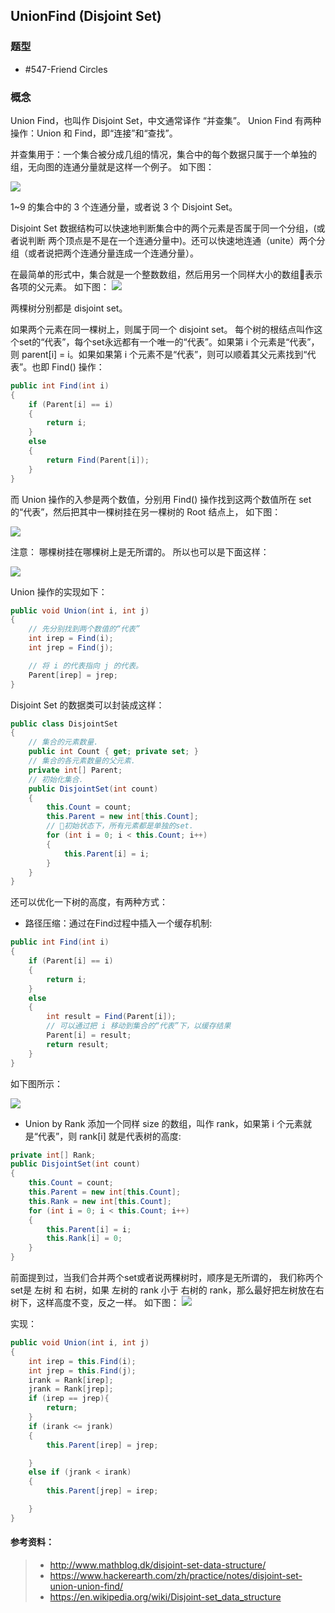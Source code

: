 ## UnionFind (Disjoint Set)

### 题型
- #547-Friend Circles

### 概念

Union Find，也叫作 Disjoint Set，中文通常译作 “并查集”。 
Union Find 有两种操作：Union 和 Find，即“连接”和“查找”。

并查集用于：一个集合被分成几组的情况，集合中的每个数据只属于一个单独的组，无向图的连通分量就是这样一个例子。
如下图：

![](https://img-blog.csdn.net/20171125182934247?watermark/2/text/aHR0cDovL2Jsb2cuY3Nkbi5uZXQvY3VpdA==/font/5a6L5L2T/fontsize/400/fill/I0JBQkFCMA==/dissolve/70/gravity/SouthEast)

1~9 的集合中的 3 个连通分量，或者说 3 个 Disjoint Set。

Disjoint Set 数据结构可以快速地判断集合中的两个元素是否属于同一个分组，(或者说判断 两个顶点是不是在一个连通分量中)。还可以快速地连通（unite）两个分组（或者说把两个连通分量连成一个连通分量）。

在最简单的形式中，集合就是一个整数数组，然后用另一个同样大小的数组表示各项的父元素。 
如下图：
![](https://img-blog.csdn.net/20171125185348620?watermark/2/text/aHR0cDovL2Jsb2cuY3Nkbi5uZXQvY3VpdA==/font/5a6L5L2T/fontsize/400/fill/I0JBQkFCMA==/dissolve/70/gravity/SouthEast)

两棵树分别都是 disjoint set。

如果两个元素在同一棵树上，则属于同一个 disjoint set。 
每个树的根结点叫作这个set的“代表”，每个set永远都有一个唯一的“代表”。如果第 i 个元素是“代表”，则 parent[i] = i。如果如果第 i 个元素不是“代表”，则可以顺着其父元素找到“代表”。也即 Find() 操作：

``` C#
public int Find(int i) 
{
    if (Parent[i] == i) 
    {
        return i;
    }
    else 
    { 
        return Find(Parent[i]);
    }
}
```

而 Union 操作的入参是两个数值，分别用 Find() 操作找到这两个数值所在 set 的“代表”，然后把其中一棵树挂在另一棵树的 Root 结点上，
如下图：

![](https://img-blog.csdn.net/20171125190622688?watermark/2/text/aHR0cDovL2Jsb2cuY3Nkbi5uZXQvY3VpdA==/font/5a6L5L2T/fontsize/400/fill/I0JBQkFCMA==/dissolve/70/gravity/SouthEast)

注意：
哪棵树挂在哪棵树上是无所谓的。 
所以也可以是下面这样：

![](https://img-blog.csdn.net/20171125190809581?watermark/2/text/aHR0cDovL2Jsb2cuY3Nkbi5uZXQvY3VpdA==/font/5a6L5L2T/fontsize/400/fill/I0JBQkFCMA==/dissolve/70/gravity/SouthEast)

Union 操作的实现如下：
``` C#
public void Union(int i, int j) 
{
    // 先分别找到两个数值的“代表”
    int irep = Find(i);   
    int jrep = Find(j);

    // 将 i 的代表指向 j 的代表。
    Parent[irep] = jrep;
}
```

Disjoint Set 的数据类可以封装成这样：
``` C#
public class DisjointSet 
{
    // 集合的元素数量.
    public int Count { get; private set; }
    // 集合的各元素数量的父元素.
    private int[] Parent;
    // 初始化集合.
    public DisjointSet(int count) 
    {
        this.Count = count;
        this.Parent = new int[this.Count];
        // 初始状态下，所有元素都是单独的set.
        for (int i = 0; i < this.Count; i++) 
        {
            this.Parent[i] = i;
        }
    }
}
```
还可以优化一下树的高度，有两种方式：

- 路径压缩：通过在Find过程中插入一个缓存机制:
``` C#
public int Find(int i) 
{
    if (Parent[i] == i) 
    {
        return i;
    }
    else 
    { 
        int result = Find(Parent[i]);
        // 可以通过把 i 移动到集合的“代表”下，以缓存结果 
        Parent[i] = result;
        return result;
    }
}
```

如下图所示：

![](https://img-blog.csdn.net/20171125192701013?watermark/2/text/aHR0cDovL2Jsb2cuY3Nkbi5uZXQvY3VpdA==/font/5a6L5L2T/fontsize/400/fill/I0JBQkFCMA==/dissolve/70/gravity/SouthEast)


- Union by Rank 
添加一个同样 size 的数组，叫作 rank，如果第 i 个元素就是“代表”，则 rank[i] 就是代表树的高度:
``` C#
private int[] Rank;
public DisjointSet(int count) 
{
    this.Count = count;
    this.Parent = new int[this.Count];
    this.Rank = new int[this.Count];
    for (int i = 0; i < this.Count; i++) 
    {
        this.Parent[i] = i;
        this.Rank[i] = 0;
    }
}
```
前面提到过，当我们合并两个set或者说两棵树时，顺序是无所谓的，
我们称丙个set是 左树 和 右树，如果 左树的 rank 小于 右树的 rank，那么最好把左树放在右树下，这样高度不变，反之一样。 
如下图：
![](https://img-blog.csdn.net/20171125193344562?watermark/2/text/aHR0cDovL2Jsb2cuY3Nkbi5uZXQvY3VpdA==/font/5a6L5L2T/fontsize/400/fill/I0JBQkFCMA==/dissolve/70/gravity/SouthEast)

实现：
``` C#
public void Union(int i, int j) 
{
    int irep = this.Find(i);
    int jrep = this.Find(j);
    irank = Rank[irep];
    jrank = Rank[jrep];
    if (irep == jrep){
        return;
    }
    if (irank <= jrank) 
    {
        this.Parent[irep] = jrep;

    }
    else if (jrank < irank) 
    {
        this.Parent[jrep] = irep;

    }
}
```

#### 参考资料：
> - http://www.mathblog.dk/disjoint-set-data-structure/ 
> - https://www.hackerearth.com/zh/practice/notes/disjoint-set-union-union-find/ 
> - https://en.wikipedia.org/wiki/Disjoint-set_data_structure
